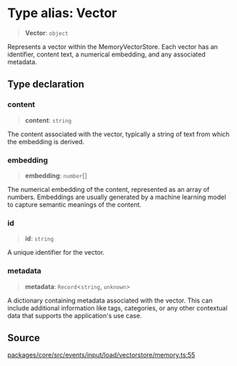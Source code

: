 # Type alias: Vector

> **Vector**: `object`

Represents a vector within the MemoryVectorStore. Each vector has an identifier, content
text, a numerical embedding, and any associated metadata.

## Type declaration

### content

> **content**: `string`

The content associated with the vector, typically a string of text from which the
embedding is derived.

### embedding

> **embedding**: `number`[]

The numerical embedding of the content, represented as an array of numbers. Embeddings
are usually generated by a machine learning model to capture semantic meanings of the
content.

### id

> **id**: `string`

A unique identifier for the vector.

### metadata

> **metadata**: `Record`\<`string`, `unknown`\>

A dictionary containing metadata associated with the vector. This can include additional
information like tags, categories, or any other contextual data that supports the
application's use case.

## Source

[packages/core/src/events/input/load/vectorstore/memory.ts:55](https://github.com/VictorS67/encre/blob/c09849eb59af073bf23be826a912f2ba4f635f93/packages/core/src/events/input/load/vectorstore/memory.ts#L55)
